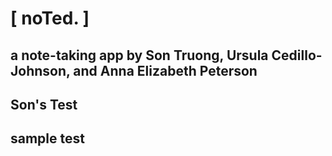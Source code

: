 # [ noTed. ]
## a note-taking app by Son Truong, Ursula Cedillo-Johnson, and Anna Elizabeth Peterson

## Son's Test
## sample test